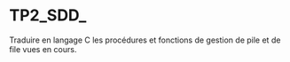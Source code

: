# TP2_SDD_
Traduire en langage C les procédures et fonctions de gestion de pile et de file vues en cours.
